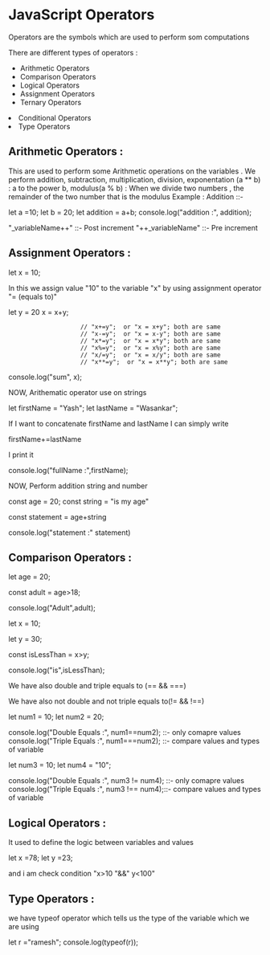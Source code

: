 <h1>JavaScript Operators</h1>

Operators are the symbols which are used to perform som computations

There are different types of operators :

<ul><li>Arithmetic Operators</li>
<li>Comparison Operators</li>
<li>Logical Operators</li>
<li>Assignment Operators</li>
<li>Ternary Operators</li></ul>
<li>Conditional Operators</li>
<li>Type Operators</li></ul>


<h2>Arithmetic Operators :</h2>

This are used to perform some Arithmetic operations on the variables . We perform addition, subtraction, multiplication, division, exponentation (a \*\* b) : a to the power b, modulus(a % b) : When we divide two numbers , the remainder of the two number that is the modulus
Example : Addition ::-

let a =10;
let b = 20;
let addition = a+b;
console.log("addition :", addition);

"\_variableName++" ::- Post increment
"++\_variableName" ::- Pre increment

<h2>Assignment Operators :</h2>

let x = 10;

In this we assign value "10" to the variable "x" by using assignment operator "= (equals to)"

let y = 20
x = x+y;

                        // "x+=y";  or "x = x+y"; both are same
                        // "x-=y";  or "x = x-y"; both are same
                        // "x*=y";  or "x = x*y"; both are same
                        // "x%=y";  or "x = x%y"; both are same
                        // "x/=y";  or "x = x/y"; both are same
                        // "x**=y";  or "x = x**y"; both are same

console.log("sum", x);

NOW, Arithematic operator use on strings

let firstName = "Yash";
let lastName = "Wasankar";

If I want to concatenate firstName and lastName I can simply write

firstName+=lastName

I print it

console.log("fullName :",firstName);

NOW, Perform addition string and number

const age = 20;
const string = "is my age"

const statement = age+string

console.log("statement :" statement)

<h2>Comparison Operators :</h2>

let age = 20;

const adult = age>18;

console.log("Adult",adult);

let x = 10;

let y = 30;

const isLessThan = x>y;

console.log("is",isLessThan);

We have also double and triple equals to (== && ===)

We have also not double and not triple equals to(!= && !==)

let num1 = 10;
let num2 = 20;

console.log("Double Equals :", num1==num2); ::- only comapre values
console.log("Triple Equals :", num1===num2); ::- compare values and types of variable

let num3 = 10;
let num4 = "10";

console.log("Double Equals :", num3 != num4); ::- only comapre values
console.log("Triple Equals :", num3 !== num4);::- compare values and types of variable

<h2>Logical Operators :</h2>

It used to define the logic between variables and values

let x =78;
let y =23;

and i am check condition "x>10 "&&" y<100"

<h2>Type Operators :</h2>

we have typeof operator which tells us the type of the variable which we are using

let r ="ramesh";
console.log(typeof(r));
